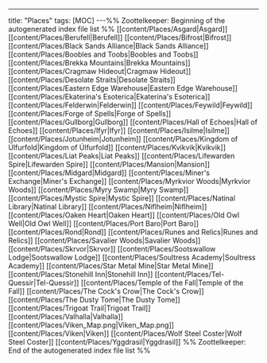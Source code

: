 ---
title: "Places"
tags: [MOC]
---%% Zoottelkeeper: Beginning of the autogenerated index file list  %%
 [[content/Places/Asgard|Asgard]]
 [[content/Places/Berufell|Berufell]]
 [[content/Places/Bifrost|Bifrost]]
 [[content/Places/Black Sands Alliance|Black Sands Alliance]]
 [[content/Places/Boobles and Toobs|Boobles and Toobs]]
 [[content/Places/Brekka Mountains|Brekka Mountains]]
 [[content/Places/Cragmaw Hideout|Cragmaw Hideout]]
 [[content/Places/Desolate Straits|Desolate Straits]]
 [[content/Places/Eastern Edge Warehouse|Eastern Edge Warehouse]]
 [[content/Places/Ekaterina's Esoterica|Ekaterina's Esoterica]]
 [[content/Places/Felderwin|Felderwin]]
 [[content/Places/Feywild|Feywild]]
 [[content/Places/Forge of Spells|Forge of Spells]]
 [[content/Places/Gullborg|Gullborg]]
 [[content/Places/Hall of Echoes|Hall of Echoes]]
 [[content/Places/Ifyr|Ifyr]]
 [[content/Places/Isilme|Isilme]]
 [[content/Places/Jotunheim|Jotunheim]]
 [[content/Places/Kingdom of Úlfurfold|Kingdom of Úlfurfold]]
 [[content/Places/Kvikvik|Kvikvik]]
 [[content/Places/Liat Peaks|Liat Peaks]]
 [[content/Places/Lifewarden Spire|Lifewarden Spire]]
 [[content/Places/Mansion|Mansion]]
 [[content/Places/Midgard|Midgard]]
 [[content/Places/Miner's Exchange|Miner's Exchange]]
 [[content/Places/Myrkvior Woods|Myrkvior Woods]]
 [[content/Places/Myry Swamp|Myry Swamp]]
 [[content/Places/Mystic Spire|Mystic Spire]]
 [[content/Places/Natinal Library|Natinal Library]]
 [[content/Places/Niflheim|Niflheim]]
 [[content/Places/Oaken Heart|Oaken Heart]]
 [[content/Places/Old Owl Well|Old Owl Well]]
 [[content/Places/Port Baro|Port Baro]]
 [[content/Places/Rond|Rond]]
 [[content/Places/Runes and Relics|Runes and Relics]]
 [[content/Places/Savalier Woods|Savalier Woods]]
 [[content/Places/Skrvor|Skrvor]]
 [[content/Places/Sootswallow Lodge|Sootswallow Lodge]]
 [[content/Places/Soultress Academy|Soultress Academy]]
 [[content/Places/Star Metal Mine|Star Metal Mine]]
 [[content/Places/Stonehill Inn|Stonehill Inn]]
 [[content/Places/Tel-Quessir|Tel-Quessir]]
 [[content/Places/Temple of the Fall|Temple of the Fall]]
 [[content/Places/The Cock's Crow|The Cock's Crow]]
 [[content/Places/The Dusty Tome|The Dusty Tome]]
 [[content/Places/Trigoat Trail|Trigoat Trail]]
 [[content/Places/Valhalla|Valhalla]]
 [[content/Places/Viken_Map.png|Viken_Map.png]]
 [[content/Places/Viken|Viken]]
 [[content/Places/Wolf Steel Coster|Wolf Steel Coster]]
 [[content/Places/Yggdrasil|Yggdrasil]]
%% Zoottelkeeper: End of the autogenerated index file list  %%

